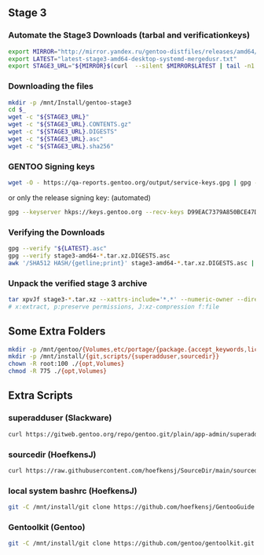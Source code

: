 ## Stage 3

### Automate the Stage3 Downloads (tarbal and verificationkeys)

```bash
export MIRROR="http://mirror.yandex.ru/gentoo-distfiles/releases/amd64/autobuilds/"
export LATEST="latest-stage3-amd64-desktop-systemd-mergedusr.txt"
export STAGE3_URL="${MIRROR}$(curl  --silent $MIRROR$LATEST | tail -n1 |awk '{print $1}')"
```

### Downloading the files

```bash
mkdir -p /mnt/Install/gentoo-stage3
cd $_
wget -c "${STAGE3_URL}"
wget -c "${STAGE3_URL}.CONTENTS.gz"
wget -c "${STAGE3_URL}.DIGESTS"
wget -c "${STAGE3_URL}.asc"
wget -c "${STAGE3_URL}.sha256"
```

### GENTOO Signing keys

```bash
wget -O - https://qa-reports.gentoo.org/output/service-keys.gpg | gpg --import
```

or only the release signing key: (automated)

```bash
gpg --keyserver hkps://keys.gentoo.org --recv-keys D99EAC7379A850BCE47DA5F29E6438C817072058
```

### Verifying the Downloads

```bash
gpg --verify "${LATEST}.asc"
gpg --verify stage3-amd64-*.tar.xz.DIGESTS.asc
awk '/SHA512 HASH/{getline;print}' stage3-amd64-*.tar.xz.DIGESTS.asc | sha512sum --check 
```

### Unpack the verified stage 3 archive

```bash
tar xpvJf stage3-*.tar.xz --xattrs-include='*.*' --numeric-owner --directory /mnt/gentoo
# x:extract, p:preserve permissions, J:xz-compression f:file

```

## Some Extra Folders

```BASH
mkdir -p /mnt/gentoo/{Volumes,etc/portage/{package.{accept_keywords,license,mask,unmask,use,env},repos.conf},opt/{bin,scripts,local/{bin,scripts,config/rc/bash}}}
mkdir -p /mnt/install/{git,scripts/{superadduser,sourcedir}}
chown -R root:100 ./{opt,Volumes}
chmod -R 775 ./{opt,Volumes}


```

## Extra Scripts

### superadduser (Slackware)

```bash
curl https://gitweb.gentoo.org/repo/gentoo.git/plain/app-admin/superadduser/files/1.15/superadduser -o  /mnt/install/scripts/superadduser/superadduser.sh 
```

### sourcedir (HoefkensJ)

```bash
curl https://raw.githubusercontent.com/hoefkensj/SourceDir/main/sourcedir-latest.sh -o /mnt/install/scripts/sourcedir/sourcedir-latest.sh
```

### local system bashrc (HoefkensJ)

```bash
git -C /mnt/install/git clone https://github.com/hoefkensj/GentooGuide.git
```

### Gentoolkit (Gentoo)

````bash
git -C /mnt/install/git clone https://github.com/gentoo/gentoolkit.git
````


